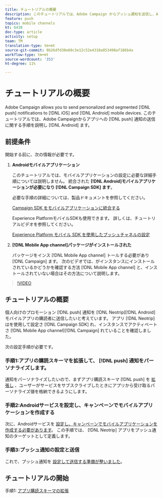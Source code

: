 ```yaml
---
title: チュートリアルの概要
description: このチュートリアルでは、Adobe Campaign からプッシュ通知を送信し、Android アプリでこれらの通知を受信する手順について説明します。
feature: push
topics: mobile channels
kt: 6438
doc-type: article
activity: setup
team: TM
translation-type: tm+mt
source-git-commit: 9b26dfd30e60c3e12c52e4318a853498af186b4a
workflow-type: tm+mt
source-wordcount: '353'
ht-degree: 11%

---
```



# チュートリアルの概要

Adobe Campaign allows you to send personalized and segmented [!DNL push] notifications to [!DNL iOS] and [!DNL Android] mobile devices. このチュートリアルでは、Adobe Campaignからアプリへの [!DNL push] 通知の送信に関する手順を説明し [!DNL Android] ます。

## 前提条件

開始する前に、次の情報が必要です。

1) **Androidモバイルアプリケーション**

   このチュートリアルでは、モバイルアプリケーションの設定に必要な詳細手順については説明しません。 統合された **[!DNL Android]モバイルアプリケーションが必要になり [!DNL Campaign SDK] ます**。

   必要な手順の詳細については、製品ドキュメントを参照してください。

   [Campaign SDK をモバイルアプリケーションに統合する](https://experienceleague.adobe.com/docs/campaign-classic/using/sending-messages/sending-push-notifications/integrating-campaign-sdk-into-the-mobile-application.html)

   Experience PlatformモバイルSDKも使用できます。 詳しくは、チュートリアルビデオを参照してください。

   [Experience Platform モバイル SDK を使用したプッシュチャネルの設定](https://experienceleague.adobe.com/docs/campaign-classic-learn/tutorials/sending-messages/push-channel/configure-push-using-aep-mobile-sdk.html)

2) **[!DNL Mobile App channel]パッケージがインストールされた**

   パッケージをインス [!DNL Mobile App channel] トールする必要があり [!DNL Campaign] ます。 次のビデオでは、がインスタンスにインストールされているかどうかを確認する方法 [!DNL Mobile App channel] と、インストールされていない場合はその方法について説明します。

>[!VIDEO](https://video.tv.adobe.com/v/326544?quality=12)

## チュートリアルの概要

個人向けのプロモーション [!DNL push] 通知を [!DNL Neotrip][!DNL Android] モバイルアプリの購読者に送信したいと考えています。 アプリ [!DNL Neotrip] はを使用して設定さ [!DNL Campaign SDK] れ、インスタンスでアクティベートさ [!DNL Mobile App channel][!DNL Campaign] れていることを確認しました。

次の設定手順が必要です。

### 手順1:アプリの購読スキーマを拡張して、 [!DNL push] 通知をパーソナライズします。

通知をパーソナライズしたいので、まずアプリ購読スキーマ [!DNL push] を [拡張し](/help/tutorial-getting-started-with-push-notifications-for-android/extending-the-app-subscription-schema.md) 、ユーザーがサービスをサブスクライブしたときにアプリから受け取るパーソナライズ値を格納できるようにします。

### 手順2:Androidサービスを設定し、キャンペーンでモバイルアプリケーションを作成する

次に、Androidサービスを [設定し、キャンペーンでモバイルアプリケーションを作成する必要があります](/help/tutorial-getting-started-with-push-notifications-for-android/configuring-an-android-service-in-campaign.md)。 この手順では、 [!DNL Neotrip] アプリをプッシュ通知のターゲットとして定義します。

### 手順3:プッシュ通知の設定と送信

これで、プッシュ通知を [設定して送信する準備が整いました](/help/tutorial-getting-started-with-push-notifications-for-android/configuring-and-sending-push-notifications.md)。

## チュートリアルの開始

手順1: [アプリ購読スキーマの拡張](/help/tutorial-getting-started-with-push-notifications-for-android/extending-the-app-subscription-schema.md)
